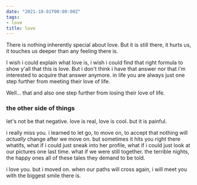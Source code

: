```yaml
---
date: "2021-10-01T00:00:00Z"
tags:
- love
title: love
---
```



There is nothing inherently special about love. But it is still there, it hurts us, it touches us deeper than any feeling there is.

I wish i could explain what love is, i wish i could find that right formula to show y'all that this is love. But i don't think i have that answer nor that i'm interested to acquire that answer anymore. in life you are always just one step further from meeting their love of life.

Well... that and also one step further from losing their love of life.

### the other side of things

let's not be that negative. love is real, love is cool. but it is painful.

i really miss you. i learned to let go, to move on, to accept that nothing will *actually* change after we move on. but sometimes it hits you right there whatifs, what if i could just sneak into her profile, what if i could just look at our pictures one last time. what if we were still together. the terrible nights, the happy ones all of these tales they demand to be told.

i love you. but i moved on. when our paths will cross again, i will meet you with the biggest smile there is.


